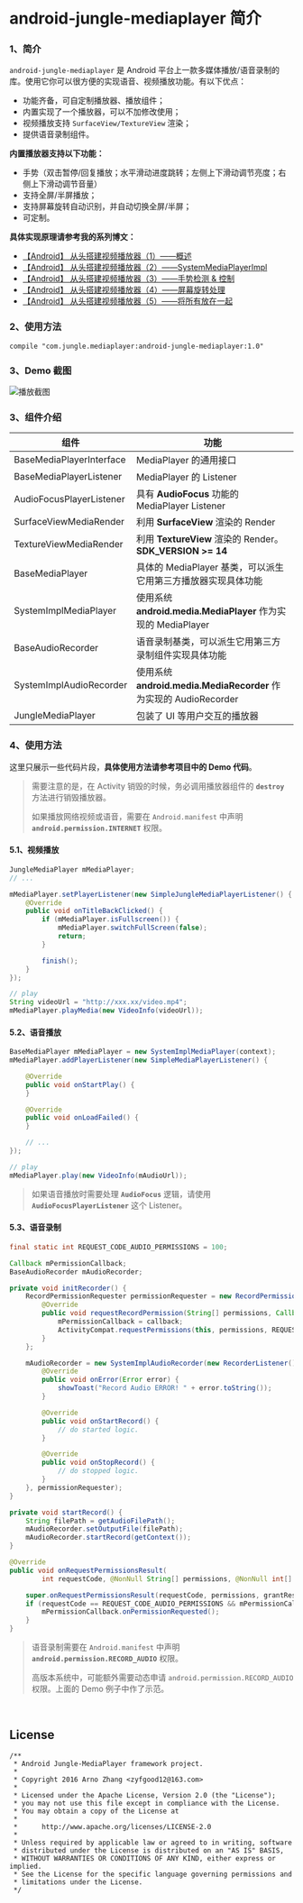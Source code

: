 # android-jungle-mediaplayer 简介

### 1、简介

`android-jungle-mediaplayer` 是 Android 平台上一款多媒体播放/语音录制的库。使用它你可以很方便的实现语音、视频播放功能。有以下优点：

- 功能齐备，可自定制播放器、播放组件；
- 内置实现了一个播放器，可以不加修改使用；
- 视频播放支持 `SurfaceView/TextureView` 渲染；
- 提供语音录制组件。

**内置播放器支持以下功能：**

- 手势（双击暂停/回复播放；水平滑动进度跳转；左侧上下滑动调节亮度；右侧上下滑动调节音量）
- 支持全屏/半屏播放；
- 支持屏幕旋转自动识别，并自动切换全屏/半屏；
- 可定制。

**具体实现原理请参考我的系列博文：**

- [【Android】 从头搭建视频播放器（1）——概述](http://blog.csdn.net/arnozhang12/article/details/48731443)
- [【Android】 从头搭建视频播放器（2）——SystemMediaPlayerImpl](http://blog.csdn.net/arnozhang12/article/details/48734139)
- [【Android】 从头搭建视频播放器（3）——手势检测 & 控制](http://blog.csdn.net/arnozhang12/article/details/48735683)
- [【Android】 从头搭建视频播放器（4）——屏幕旋转处理](http://blog.csdn.net/arnozhang12/article/details/48736147)
- [【Android】 从头搭建视频播放器（5）——将所有放在一起](http://blog.csdn.net/arnozhang12/article/details/48736363)

### 2、使用方法

```
compile "com.jungle.mediaplayer:android-jungle-mediaplayer:1.0"
```

### 3、Demo 截图

![播放截图](https://github.com/arnozhang/android-jungle-mediaplayer/blob/master/docs/demo_image.jpg?raw=true)

### 3、组件介绍

|组件|功能|
|---|---|
|BaseMediaPlayerInterface|MediaPlayer 的通用接口|
|BaseMediaPlayerListener|MediaPlayer 的 Listener|
|AudioFocusPlayerListener|具有 **AudioFocus** 功能的 MediaPlayer Listener|
|SurfaceViewMediaRender|利用 **SurfaceView** 渲染的 Render|
|TextureViewMediaRender|利用 **TextureView** 渲染的 Render。 **SDK_VERSION >= 14**|
|BaseMediaPlayer|具体的 MediaPlayer 基类，可以派生它用第三方播放器实现具体功能|
|SystemImplMediaPlayer|使用系统 **android.media.MediaPlayer** 作为实现的 MediaPlayer|
|BaseAudioRecorder|语音录制基类，可以派生它用第三方录制组件实现具体功能|
|SystemImplAudioRecorder|使用系统 **android.media.MediaRecorder** 作为实现的 AudioRecorder|
|JungleMediaPlayer|包装了 UI 等用户交互的播放器|

### 4、使用方法

这里只展示一些代码片段，**具体使用方法请参考项目中的 Demo 代码**。

> 需要注意的是，在 Activity 销毁的时候，务必调用播放器组件的 **`destroy`** 方法进行销毁播放器。
>
> 如果播放网络视频或语音，需要在 `Android.manifest` 中声明 **`android.permission.INTERNET`** 权限。

#### 5.1、视频播放

```java
JungleMediaPlayer mMediaPlayer;
// ...

mMediaPlayer.setPlayerListener(new SimpleJungleMediaPlayerListener() {
    @Override
    public void onTitleBackClicked() {
        if (mMediaPlayer.isFullscreen()) {
            mMediaPlayer.switchFullScreen(false);
            return;
        }

        finish();
    }
});

// play
String videoUrl = "http://xxx.xx/video.mp4";
mMediaPlayer.playMedia(new VideoInfo(videoUrl));
```

#### 5.2、语音播放

```java
BaseMediaPlayer mMediaPlayer = new SystemImplMediaPlayer(context);
mMediaPlayer.addPlayerListener(new SimpleMediaPlayerListener() {

    @Override
    public void onStartPlay() {
    }

    @Override
    public void onLoadFailed() {
    }

    // ...
});

// play
mMediaPlayer.play(new VideoInfo(mAudioUrl));
```

> 如果语音播放时需要处理 **`AudioFocus`** 逻辑，请使用 **`AudioFocusPlayerListener`** 这个 Listener。

#### 5.3、语音录制

```java
final static int REQUEST_CODE_AUDIO_PERMISSIONS = 100;

Callback mPermissionCallback;
BaseAudioRecorder mAudioRecorder;

private void initRecorder() {
    RecordPermissionRequester permissionRequester = new RecordPermissionRequester() {
        @Override
        public void requestRecordPermission(String[] permissions, Callback callback) {
            mPermissionCallback = callback;
            ActivityCompat.requestPermissions(this, permissions, REQUEST_CODE_AUDIO_PERMISSIONS);
        }
    };

    mAudioRecorder = new SystemImplAudioRecorder(new RecorderListener() {
        @Override
        public void onError(Error error) {
            showToast("Record Audio ERROR! " + error.toString());
        }

        @Override
        public void onStartRecord() {
            // do started logic.
        }

        @Override
        public void onStopRecord() {
            // do stopped logic.
        }
    }, permissionRequester);
}

private void startRecord() {
    String filePath = getAudioFilePath();
    mAudioRecorder.setOutputFile(filePath);
    mAudioRecorder.startRecord(getContext());
}

@Override
public void onRequestPermissionsResult(
        int requestCode, @NonNull String[] permissions, @NonNull int[] grantResults) {

    super.onRequestPermissionsResult(requestCode, permissions, grantResults);
    if (requestCode == REQUEST_CODE_AUDIO_PERMISSIONS && mPermissionCallback != null) {
        mPermissionCallback.onPermissionRequested();
    }
}
```

> 语音录制需要在 `Android.manifest` 中声明 **`android.permission.RECORD_AUDIO`** 权限。
>
> 高版本系统中，可能额外需要动态申请 `android.permission.RECORD_AUDIO` 权限。上面的 Demo 例子中作了示范。

<br>

## License

```
/**
 * Android Jungle-MediaPlayer framework project.
 *
 * Copyright 2016 Arno Zhang <zyfgood12@163.com>
 *
 * Licensed under the Apache License, Version 2.0 (the "License");
 * you may not use this file except in compliance with the License.
 * You may obtain a copy of the License at
 *
 *      http://www.apache.org/licenses/LICENSE-2.0
 *
 * Unless required by applicable law or agreed to in writing, software
 * distributed under the License is distributed on an "AS IS" BASIS,
 * WITHOUT WARRANTIES OR CONDITIONS OF ANY KIND, either express or implied.
 * See the License for the specific language governing permissions and
 * limitations under the License.
 */
```